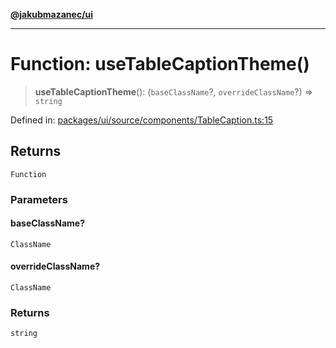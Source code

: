 [**@jakubmazanec/ui**](../README.md)

---

# Function: useTableCaptionTheme()

> **useTableCaptionTheme**(): (`baseClassName`?, `overrideClassName`?) => `string`

Defined in:
[packages/ui/source/components/TableCaption.ts:15](https://github.com/jakubmazanec/tools/blob/dcfb3b06be051bf99e23e7e35174b07af0f0fddd/packages/ui/source/components/TableCaption.ts#L15)

## Returns

`Function`

### Parameters

#### baseClassName?

`ClassName`

#### overrideClassName?

`ClassName`

### Returns

`string`

